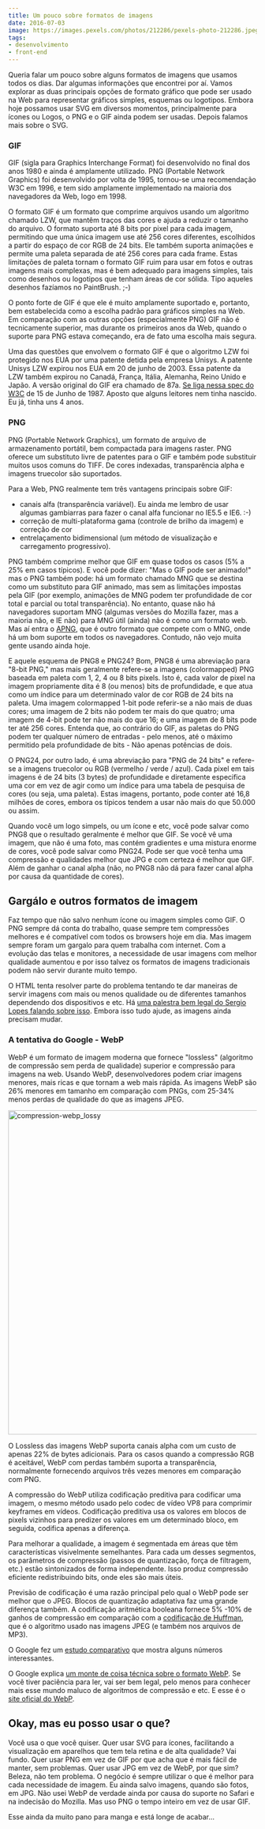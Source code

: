 ```yaml
---
title: Um pouco sobre formatos de imagens
date: 2016-07-03
image: https://images.pexels.com/photos/212286/pexels-photo-212286.jpeg?cs=srgb&dl=action-plan-brainstorming-complex-212286.jpg&fm=jpg
tags:
- desenvolvimento
- front-end
---
```


Queria falar um pouco sobre alguns formatos de imagens que usamos todos os dias. Dar algumas informações que encontrei por aí. Vamos explorar as duas principais opções de formato gráfico que pode ser usado na Web para representar gráficos simples, esquemas ou logotipos. Embora hoje possamos usar SVG em diversos momentos, principalmente para ícones ou Logos, o PNG e o GIF ainda podem ser usadas. Depois falamos mais sobre o SVG.

### GIF
GIF (sigla para Graphics Interchange Format) foi desenvolvido no final dos anos 1980 e ainda é amplamente utilizado. PNG (Portable Network Graphics) foi desenvolvido por volta de 1995, tornou-se uma recomendação W3C em 1996, e tem sido amplamente implementado na maioria dos navegadores da Web, logo em 1998.

O formato GIF é um formato que comprime arquivos usando um algoritmo chamado LZW, que mantêm traços das cores e ajuda a reduzir o tamanho do arquivo.
O formato suporta até 8 bits por pixel para cada imagem, permitindo que uma única imagem use até 256 cores diferentes, escolhidos a partir do espaço de cor RGB de 24 bits. Ele também suporta animações e permite uma paleta separada de até 256 cores para cada frame. Estas limitações de paleta tornam o formato GIF ruim para usar em fotos e outras imagens mais complexas, mas é bem adequado para imagens simples, tais como desenhos ou logotipos que tenham áreas de cor sólida. Tipo aqueles desenhos fazíamos no PaintBrush. ;-)

O ponto forte de GIF é que ele é muito amplamente suportado e, portanto, bem estabelecida como a escolha padrão para gráficos simples na Web. Em comparação com as outras opções (especialmente PNG) GIF não é tecnicamente superior, mas durante os primeiros anos da Web, quando o suporte para PNG estava começando, era de fato uma escolha mais segura.

Uma das questões que envolvem o formato GIF é que o algoritmo LZW foi protegido nos EUA por uma patente detida pela empresa Unisys. A patente Unisys LZW expirou nos EUA em 20 de junho de 2003. Essa patente da LZW também expirou no Canadá, França, Itália, Alemanha, Reino Unido e Japão. A versão original do GIF era chamado de 87a. <a href="https://www.w3.org/Graphics/GIF/spec-gif87.txt">Se liga nessa spec do W3C</a> de 15 de Junho de 1987. Aposto que alguns leitores nem tinha nascido. Eu já, tinha uns 4 anos.

### PNG

PNG (Portable Network Graphics), um formato de arquivo de armazenamento portátil, bem compactada para imagens raster. PNG oferece um substituto livre de patentes para o GIF e também pode substituir muitos usos comuns do TIFF. De cores indexadas, transparência alpha e imagens truecolor são suportados.

Para a Web, PNG realmente tem três vantagens principais sobre GIF:

- canais alfa (transparência variável). Eu ainda me lembro de usar algumas gambiarras para fazer o canal alfa funcionar no IE5.5 e IE6. :-)
- correção de multi-plataforma gama (controle de brilho da imagem) e correção de cor
- entrelaçamento bidimensional (um método de visualização e carregamento progressivo).

PNG também comprime melhor que GIF em quase todos os casos (5% a 25% em casos típicos). E você pode dizer: "Mas o GIF pode ser animado!" mas o PNG também pode: há um formato chamado MNG que se destina como um substituto para GIF animado, mas sem as limitações impostas pela GIF (por exemplo, animações de MNG podem ter profundidade de cor total e parcial ou total transparência). No entanto, quase não há navegadores suportam MNG (algumas versões do Mozilla fazer, mas a maioria não, e IE não) para MNG útil (ainda) não é como um formato web. Mas aí entra o <a href="https://en.wikipedia.org/wiki/APNG#cite_note-20">APNG</a>, que é outro formato que compete com o MNG, onde há um bom suporte em todos os navegadores. Contudo, não vejo muita gente usando ainda hoje.

E aquele esquema de PNG8 e PNG24? Bom, PNG8 é uma abreviação para "8-bit PNG," mas mais geralmente refere-se a imagens (colormapped) PNG baseada em paleta com 1, 2, 4 ou 8 bits pixels. Isto é, cada valor de pixel na imagem propriamente dita é 8 (ou menos) bits de profundidade, e que atua como um índice para um determinado valor de cor RGB de 24 bits na paleta. Uma imagem colormapped 1-bit pode referir-se a não mais de duas cores; uma imagem de 2 bits não podem ter mais do que quatro; uma imagem de 4-bit pode ter não mais do que 16; e uma imagem de 8 bits pode ter até 256 cores. Entenda que, ao contrário do GIF, as paletas do PNG podem ter qualquer número de entradas - pelo menos, até o máximo permitido pela profundidade de bits - Não apenas potências de dois.

O PNG24, por outro lado, é uma abreviação para "PNG de 24 bits" e refere-se a imagens truecolor ou RGB (vermelho / verde / azul). Cada pixel em tais imagens é de 24 bits (3 bytes) de profundidade e diretamente especifica uma cor em vez de agir como um índice para uma tabela de pesquisa de cores (ou seja, uma paleta). Estas imagens, portanto, pode conter até 16,8 milhões de cores, embora os típicos tendem a usar não mais do que 50.000 ou assim.

Quando você um logo simpels, ou um ícone e etc, você pode salvar como PNG8 que o resultado geralmente é melhor que GIF. Se você vê uma imagem, que não é uma foto, mas contém gradientes e uma mistura enorme de cores, você pode salvar como PNG24. Pode ser que você tenha uma compressão e qualidades melhor que JPG e com certeza é melhor que GIF. Além de ganhar o canal alpha (não, no PNG8 não dá para fazer canal alpha por causa da quantidade de cores).

## Gargálo e outros formatos de imagem
Faz tempo que não salvo nenhum ícone ou imagem simples como GIF. O PNG sempre dá conta do trabalho, quase sempre tem compressões melhores e é compatível com todos os browsers hoje em dia. Mas imagem sempre foram um gargalo para quem trabalha com internet. Com a evolução das telas e monitores, a necessidade de usar imagens com melhor qualidade aumentou e por isso talvez os formatos de imagens tradicionais podem não servir durante muito tempo. 

O HTML tenta resolver parte do problema tentando te dar maneiras de servir imagens com mais ou menos qualidade ou de diferentes tamanhos dependendo dos dispositivos e etc. Há <a href="https://www.slideshare.net/caelumdev/tudo-que-voc-precisa-saber-sobre-ltpicture-e-srcset">uma palestra bem legal do Sergio Lopes falando sobre isso</a>. Embora isso tudo ajude, as imagens ainda precisam mudar.

### A tentativa do Google - WebP
WebP é um formato de imagem moderna que fornece "lossless" (algoritmo de compressão sem perda de qualidade) superior e compressão para imagens na web. Usando WebP, desenvolvedores podem criar imagens menores, mais ricas e que tornam a web mais rápida. As imagens WebP são 26% menores em tamanho em comparação com PNGs, com 25-34% menos perdas de qualidade do que as imagens JPEG.

<img src="https://tableless.com.br/wp-content/uploads/2016/07/compression-webp_lossy.png" alt="compression-webp_lossy" width="744" height="656" class="aligncenter size-full wp-image-55075" />

O Lossless das imagens WebP suporta canais alpha com um custo de apenas 22% de bytes adicionais. Para os casos quando a compressão RGB é aceitável, WebP com perdas também suporta a transparência, normalmente fornecendo arquivos três vezes menores em comparação com PNG.

A compressão do WebP utiliza codificação preditiva para codificar uma imagem, o mesmo método usado pelo codec de vídeo VP8 para comprimir keyframes em vídeos. Codificação preditiva usa os valores em blocos de pixels vizinhos para predizer os valores em um determinado bloco, em seguida, codifica apenas a diferença.

Para melhorar a qualidade, a imagem é segmentada em áreas que têm características visivelmente semelhantes. Para cada um desses segmentos, os parâmetros de compressão (passos de quantização, força de filtragem, etc.) estão sintonizados de forma independente. Isso produz compressão eficiente redistribuindo bits, onde eles são mais úteis. 

Previsão de codificação é uma razão principal pelo qual o WebP pode ser melhor que o JPEG. Blocos de quantização adaptativa faz uma grande diferença também. A codificação aritmética booleana fornece 5% -10% de ganhos de compressão em comparação com a <a href="https://en.wikipedia.org/wiki/Huffman_coding">codificação de Huffman</a>, que é o algoritmo usado nas imagens JPEG (e também nos arquivos de MP3).

O Google fez um <a href="https://developers.google.com/speed/webp/docs/c_study">estudo comparativo</a> que mostra alguns números interessantes.

O Google explica <a href="https://developers.google.com/speed/webp/docs/compression#lossy_webp">um monte de coisa técnica sobre o formato WebP</a>. Se você tiver paciência para ler, vai ser bem legal, pelo menos para conhecer mais esse mundo maluco de algoritmos de compressão e etc. E esse é o <a href="https://developers.google.com/speed/webp/">site oficial do WebP</a>.

## Okay, mas eu posso usar o que?
Você usa o que você quiser. Quer usar SVG para ícones, facilitando a visualização em aparelhos que tem tela retina e de alta qualidade? Vai fundo. Quer usar PNG em vez de GIF por que acha que é mais fácil de manter, sem problemas. Quer usar JPG em vez de WebP, por que sim? Beleza, não tem problema. O negócio é sempre utilizar o que é melhor para cada necessidade de imagem. Eu ainda salvo imagens, quando são fotos, em JPG. Não usei WebP de verdade ainda por causa do suporte no Safari e na indecisão do Mozilla. Mas uso PNG o tempo inteiro em vez de usar GIF.

Esse ainda da muito pano para manga e está longe de acabar...